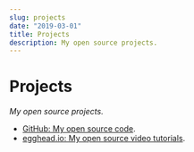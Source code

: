 ```yaml
---
slug: projects
date: "2019-03-01"
title: Projects
description: My open source projects.
---
```


# Projects

_My open source projects._

- [GitHub: My open source code](https://github.com/trevordmiller).
- [egghead.io: My open source video tutorials](http://egghead.io/instructors/trevor-miller).
